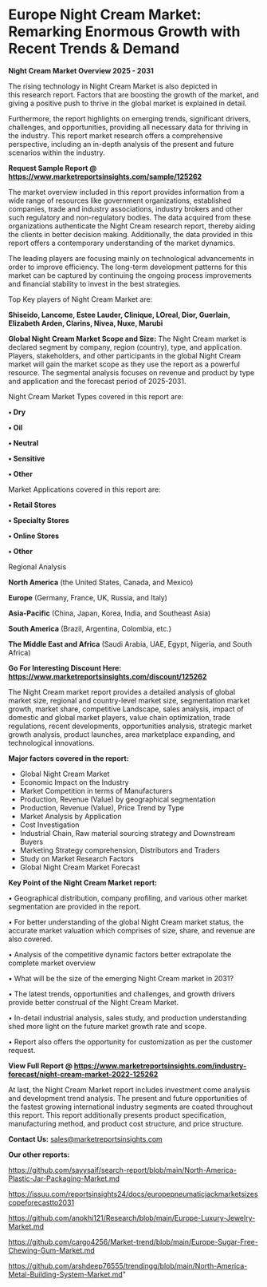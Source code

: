 # Europe Night Cream Market: Remarking Enormous Growth with Recent Trends & Demand

<Strong> Night Cream Market Overview 2025 - 2031</strong>

The rising technology in Night Cream Market is also depicted in this research report. Factors that are boosting the growth of the market, and giving a positive push to thrive in the global market is explained in detail.

Furthermore, the report highlights on emerging trends, significant drivers, challenges, and opportunities, providing all necessary data for thriving in the industry. This report market research offers a comprehensive perspective, including an in-depth analysis of the present and future scenarios within the industry.

<strong>Request Sample Report @ <a href=https://www.marketreportsinsights.com/sample/125262>https://www.marketreportsinsights.com/sample/125262</a></strong>

The market overview included in this report provides information from a wide range of resources like government organizations, established companies, trade and industry associations, industry brokers and other such regulatory and non-regulatory bodies. The data acquired from these organizations authenticate the Night Cream research report, thereby aiding the clients in better decision making. Additionally, the data provided in this report offers a contemporary understanding of the market dynamics.

The leading players are focusing mainly on technological advancements in order to improve efficiency. The long-term development patterns for this market can be captured by continuing the ongoing process improvements and financial stability to invest in the best strategies.

Top Key players of Night Cream Market are:

<strong>Shiseido, Lancome, Estee Lauder, Clinique, LOreal, Dior, Guerlain, Elizabeth Arden, Clarins, Nivea, Nuxe, Marubi</strong>

<strong><b>Global Night Cream Market Scope and Size:</b></strong>
The Night Cream market is declared segment by company, region (country), type, and application. Players, stakeholders, and other participants in the global Night Cream market will gain the market scope as they use the report as a powerful resource. The segmental analysis focuses on revenue and product by type and application and the forecast period of 2025-2031.

Night Cream Market Types covered in this report are:

<strong>• Dry

• Oil

• Neutral

• Sensitive

• Other</strong>

Market Applications covered in this report are:

<strong>• Retail Stores

• Specialty Stores

• Online Stores

• Other</strong> 

Regional Analysis

<strong>North America</strong> (the United States, Canada, and Mexico)

<strong>Europe</strong> (Germany, France, UK, Russia, and Italy)

<strong>Asia-Pacific</strong> (China, Japan, Korea, India, and Southeast Asia)

<strong>South America</strong> (Brazil, Argentina, Colombia, etc.)

<strong>The Middle East and Africa</strong> (Saudi Arabia, UAE, Egypt, Nigeria, and South Africa)

<strong>Go For Interesting Discount Here: <a href=https://www.marketreportsinsights.com/discount/125262>https://www.marketreportsinsights.com/discount/125262</a></strong>

The Night Cream market report provides a detailed analysis of global market size, regional and country-level market size, segmentation market growth, market share, competitive Landscape, sales analysis, impact of domestic and global market players, value chain optimization, trade regulations, recent developments, opportunities analysis, strategic market growth analysis, product launches, area marketplace expanding, and technological innovations.

<strong><b>Major factors covered in the report:</b></strong>
<ul>
  <li>Global Night Cream Market </li>
  <li>Economic Impact on the Industry</li>
  <li>Market Competition in terms of Manufacturers</li>
  <li>Production, Revenue (Value) by geographical segmentation</li>
  <li>Production, Revenue (Value), Price Trend by Type</li>
  <li>Market Analysis by Application</li>
  <li>Cost Investigation</li>
  <li>Industrial Chain, Raw material sourcing strategy and Downstream Buyers</li>
  <li>Marketing Strategy comprehension, Distributors and Traders</li>
  <li>Study on Market Research Factors</li>
  <li>Global Night Cream Market Forecast</li>
</ul>

<strong><b>Key Point of the Night Cream Market report:</b></strong>

• Geographical distribution, company profiling, and various other market segmentation are provided in the report.

• For better understanding of the global Night Cream market status, the accurate market valuation which comprises of size, share, and revenue are also covered.

• Analysis of the competitive dynamic factors better extrapolate the complete market overview

• What will be the size of the emerging Night Cream market in 2031?

• The latest trends, opportunities and challenges, and growth drivers provide better construal of the Night Cream Market.

• In-detail industrial analysis, sales study, and production understanding shed more light on the future market growth rate and scope.

• Report also offers the opportunity for customization as per the customer request.

<strong><b>View Full Report @ <a href=https://www.marketreportsinsights.com/industry-forecast/night-cream-market-2022-125262>https://www.marketreportsinsights.com/industry-forecast/night-cream-market-2022-125262</a></b></strong>


At last, the Night Cream Market report includes investment come analysis and development trend analysis. The present and future opportunities of the fastest growing international industry segments are coated throughout this report. This report additionally presents product specification, manufacturing method, and product cost structure, and price structure.

<strong>Contact Us:</strong>
sales@marketreportsinsights.com

<strong>Our other reports:</strong>

<a href=https://github.com/sayysaif/search-report/blob/main/North-America-Plastic-Jar-Packaging-Market.md>https://github.com/sayysaif/search-report/blob/main/North-America-Plastic-Jar-Packaging-Market.md</a>

<a href=https://issuu.com/reportsinsights24/docs/europepneumaticjackmarketsizescopeforecastto2031>https://issuu.com/reportsinsights24/docs/europepneumaticjackmarketsizescopeforecastto2031</a>

<a href=https://github.com/anokhi121/Research/blob/main/Europe-Luxury-Jewelry-Market.md>https://github.com/anokhi121/Research/blob/main/Europe-Luxury-Jewelry-Market.md</a>

<a href=https://github.com/cargo4256/Market-trend/blob/main/Europe-Sugar-Free-Chewing-Gum-Market.md>https://github.com/cargo4256/Market-trend/blob/main/Europe-Sugar-Free-Chewing-Gum-Market.md</a>

<a href=https://github.com/arshdeep76555/trendingg/blob/main/North-America-Metal-Building-System-Market.md>https://github.com/arshdeep76555/trendingg/blob/main/North-America-Metal-Building-System-Market.md</a>"
